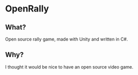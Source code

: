 # OpenRally

## What?
Open source rally game, made with Unity and written in C#.

## Why?
I thought it would be nice to have an open source video game.
